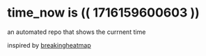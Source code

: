 # time_now is (( 1716159600603 ))

an automated repo that shows the currnent time

inspired by [breakingheatmap](https://github.com/breakingheatmap/breakingheatmap)